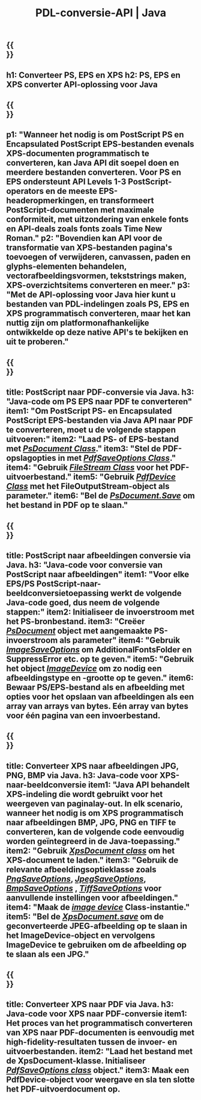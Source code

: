 ﻿---
translation: true
template: /_templates/_conversion-java.md
title: PDL-conversie-API | Java
url: /java/conversion/
description: Converteer PS, EPS en XPS naar PDF en afbeeldingen, inclusief BMP, JPG, PNG en TIFF met behulp van de Java-bibliotheek met de Aspose.Page PDL-conversiefunctionaliteit.
family: page
platformtag: net
feature: conversion
---

{{<section banner>}}
---
h1: Converteer PS, EPS en XPS
h2: PS, EPS en XPS converter API-oplossing voor Java
---

{{<section overview>}}
---
p1: "Wanneer het nodig is om PostScript PS en Encapsulated PostScript EPS-bestanden evenals XPS-documenten programmatisch te converteren, kan Java API dit soepel doen en meerdere bestanden converteren. Voor PS en EPS ondersteunt API Levels 1-3 PostScript-operators en de meeste EPS-headeropmerkingen, en transformeert PostScript-documenten met maximale conformiteit, met uitzondering van enkele fonts en API-deals zoals fonts zoals Time New Roman."
p2: "Bovendien kan API voor de transformatie van XPS-bestanden pagina's toevoegen of verwijderen, canvassen, paden en glyphs-elementen behandelen, vectorafbeeldingsvormen, tekststrings maken, XPS-overzichtsitems converteren en meer."
p3: "Met de API-oplossing voor Java hier kunt u bestanden van PDL-indelingen zoals PS, EPS en XPS programmatisch converteren, maar het kan nuttig zijn om platformonafhankelijke ontwikkelde op deze native API's te bekijken en uit te proberen."
---

{{<section feature1>}}
---
title: PostScript naar PDF-conversie via Java.
h3: "Java-code om PS EPS naar PDF te converteren"
item1: "Om PostScript PS- en Encapsulated PostScript EPS-bestanden via Java API naar PDF te converteren, moet u de volgende stappen uitvoeren:"
item2: "Laad PS- of EPS-bestand met [*PsDocument Class*](https://reference.aspose.com/page/java/com.aspose.eps/PsDocument)."
item3: "Stel de PDF-opslagopties in met [*PdfSaveOptions Class*](https://reference.aspose.com/page/java/com.aspose.eps.device/PdfSaveOptions)."
item4: "Gebruik [*FileStream Class*](https://docs.oracle.com/javase/7/docs/api/java/io/FileOutputStream.html) voor het PDF-uitvoerbestand."
item5: "Gebruik [*PdfDevice Class*](https://reference.aspose.com/page/java/com.aspose.eps.device/PdfDevice) met het FileOutputStream-object als parameter."
item6: "Bel de [*PsDocument.Save*](https://reference.aspose.com/page/java/com.aspose.eps/PsDocument#save-com.aspose.page.Device-com.aspose.page.SaveOptions-) om het bestand in PDF op te slaan."
---

{{<section feature2>}}
---
title: PostScript naar afbeeldingen conversie via Java.
h3: "Java-code voor conversie van PostScript naar afbeeldingen"
item1: "Voor elke EPS/PS PostScript-naar-beeldconversietoepassing werkt de volgende Java-code goed, dus neem de volgende stappen:"
item2: Initialiseer de invoerstroom met het PS-bronbestand.
item3: "Creëer [*PsDocument*](https://reference.aspose.com/page/java/com.aspose.eps/psdocument) object met aangemaakte PS-invoerstroom als parameter"
item4: "Gebruik [*ImageSaveOptions*](https://reference.aspose.com/page/java/com.aspose.eps.device/imagesaveoptions) om AdditionalFontsFolder en SuppressError etc. op te geven."
item5: "Gebruik het object [*ImageDevice*](https://reference.aspose.com/page/java/com.aspose.eps.device/imagedevice) om zo nodig een afbeeldingstype en -grootte op te geven."
item6: Bewaar PS/EPS-bestand als en afbeelding met opties voor het opslaan van afbeeldingen als een array van arrays van bytes. Eén array van bytes voor één pagina van een invoerbestand.
---


{{<section feature3>}}
---
title: Converteer XPS naar afbeeldingen JPG, PNG, BMP via Java.
h3: Java-code voor XPS-naar-beeldconversie
item1: "Java API behandelt XPS-indeling die wordt gebruikt voor het weergeven van paginalay-out. In elk scenario, wanneer het nodig is om XPS programmatisch naar afbeeldingen BMP, JPG, PNG en TIFF te converteren, kan de volgende code eenvoudig worden geïntegreerd in de Java-toepassing."
item2: "Gebruik [*XpsDocument class*](https://reference.aspose.com/page/java/com.aspose.xps/XpsDocument) om het XPS-document te laden."
item3: "Gebruik de relevante afbeeldingsoptieklasse zoals [*PngSaveOptions*](https://reference.aspose.com/page/java/com.aspose.xps.rendering/PngSaveOptions), [*JpegSaveOptions*](https://reference.aspose.com/page/java/com.aspose.xps.rendering/JpegSaveOptions), [*BmpSaveOptions*](https://reference.aspose.com/page/java/com.aspose.xps.rendering/BmpSaveOptions) , [*TiffSaveOptions*](https://reference.aspose.com/page/java/com.aspose.xps.rendering/TiffSaveOptions) voor aanvullende instellingen voor afbeeldingen."
item4: "Maak de [*image device*](https://reference.aspose.com/page/java/com.aspose.xps.rendering/ImageDevice) Class-instantie."
item5: "Bel de [*XpsDocument.save*](https://reference.aspose.com/page/java/com.aspose.xps/XpsDocument#save-com.aspose.page.Device-com.aspose.page.SaveOptions-) om de geconverteerde JPEG-afbeelding op te slaan in het ImageDevice-object en vervolgens ImageDevice te gebruiken om de afbeelding op te slaan als een JPG."
---

{{<section feature4>}}
---
title: Converteer XPS naar PDF via Java.
h3: Java-code voor XPS naar PDF-conversie
item1: Het proces van het programmatisch converteren van XPS naar PDF-documenten is eenvoudig met high-fidelity-resultaten tussen de invoer- en uitvoerbestanden.
item2: "Laad het bestand met de XpsDocument-klasse. Initialiseer [*PdfSaveOptions class*](https://reference.aspose.com/page/java/com.aspose.xps.rendering/PdfDevice) object."
item3: Maak een PdfDevice-object voor weergave en sla ten slotte het PDF-uitvoerdocument op.
---


